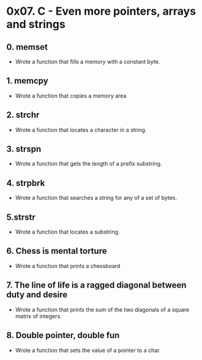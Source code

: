 # 0x07. C - Even more pointers, arrays and strings

## 0. memset
* Wrote a function that fills a memory with a constant byte.

## 1. memcpy
* Wrote a function that copies a memory area

## 2. strchr
* Wrote a function that locates a character in a string.

## 3. strspn
* Wrote a function that gets the length of a prefix substring.

## 4. strpbrk
* Wrote a function that searches a string for any of a set of bytes.

## 5.strstr
* Wrote a function that locates a substring.

## 6. Chess is mental torture
* Wrote a function that prints a chessboard

## 7. The line of life is a ragged diagonal between duty and desire
* Wrote a function that prints the sum of the two diagonals of a square matrix of integers.

## 8. Double pointer, double fun
* Wrote a function that sets the value of a pointer to a char.
